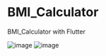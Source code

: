 # BMI_Calculator
BMI_Calculator with Flutter

![image](https://github.com/user-attachments/assets/e0e41567-166c-44fd-9b85-4130ea06ab8d)
![image](https://github.com/user-attachments/assets/6e15f0bb-7409-443b-89f2-a60faba79da8)
